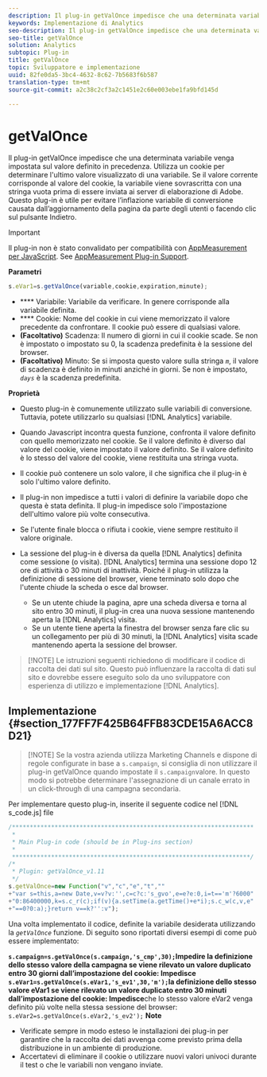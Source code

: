 ```yaml
---
description: Il plug-in getValOnce impedisce che una determinata variabile venga impostata sul valore definito in precedenza. Utilizza un cookie per determinare l'ultimo valore visualizzato di una variabile. Se il valore corrente corrisponde al valore del cookie, la variabile viene sovrascritta con una stringa vuota prima di essere inviata ai server di elaborazione di Adobe. Questo plug-in è utile per evitare l’inflazione variabile di conversione causata dall’aggiornamento della pagina da parte degli utenti o facendo clic sul pulsante Indietro.
keywords: Implementazione di Analytics
seo-description: Il plug-in getValOnce impedisce che una determinata variabile venga impostata sul valore definito in precedenza. Utilizza un cookie per determinare l'ultimo valore visualizzato di una variabile. Se il valore corrente corrisponde al valore del cookie, la variabile viene sovrascritta con una stringa vuota prima di essere inviata ai server di elaborazione di Adobe. Questo plug-in è utile per evitare l’inflazione variabile di conversione causata dall’aggiornamento della pagina da parte degli utenti o facendo clic sul pulsante Indietro.
seo-title: getValOnce
solution: Analytics
subtopic: Plug-in
title: getValOnce
topic: Sviluppatore e implementazione
uuid: 82fe0da5-3bc4-4632-8c62-7b5683f6b587
translation-type: tm+mt
source-git-commit: a2c38c2cf3a2c1451e2c60e003ebe1fa9bfd145d

---
```



# getValOnce

Il plug-in getValOnce impedisce che una determinata variabile venga impostata sul valore definito in precedenza. Utilizza un cookie per determinare l'ultimo valore visualizzato di una variabile. Se il valore corrente corrisponde al valore del cookie, la variabile viene sovrascritta con una stringa vuota prima di essere inviata ai server di elaborazione di Adobe. Questo plug-in è utile per evitare l’inflazione variabile di conversione causata dall’aggiornamento della pagina da parte degli utenti o facendo clic sul pulsante Indietro.

>[!IMPORTANT]
>
>Il plug-in non è stato convalidato per compatibilità con [AppMeasurement per JavaScript](../../../implement/js-implementation/c-appmeasurement-js/appmeasure-mjs.md#concept_F3957D7093A94216BD79F35CFC1557E8). See [AppMeasurement Plug-in Support](../../../implement/js-implementation/c-appmeasurement-js/plugins-support.md#concept_E31A189BC8A547738666EB5E00D2252A).

**Parametri**

```js
s.eVar1=s.getValOnce(variable,cookie,expiration,minute);
```

* **** Variabile: Variabile da verificare. In genere corrisponde alla variabile definita.
* **** Cookie: Nome del cookie in cui viene memorizzato il valore precedente da confrontare. Il cookie può essere di qualsiasi valore.
* **(Facoltativo)** Scadenza: Il numero di giorni in cui il cookie scade. Se non è impostato o impostato su 0, la scadenza predefinita è la sessione del browser.
* **(Facoltativo)** Minuto: Se si imposta questo valore sulla stringa *`m`*, il valore di scadenza è definito in minuti anziché in giorni. Se non è impostato, *`days`* è la scadenza predefinita.

**Proprietà**

* Questo plug-in è comunemente utilizzato sulle variabili di conversione. Tuttavia, potete utilizzarlo su qualsiasi [!DNL Analytics] variabile.
* Quando Javascript incontra questa funzione, confronta il valore definito con quello memorizzato nel cookie. Se il valore definito è diverso dal valore del cookie, viene impostato il valore definito. Se il valore definito è lo stesso del valore del cookie, viene restituita una stringa vuota.
* Il cookie può contenere un solo valore, il che significa che il plug-in è solo l'ultimo valore definito.
* Il plug-in non impedisce a tutti i valori di definire la variabile dopo che questa è stata definita. Il plug-in impedisce solo l'impostazione dell'ultimo valore più volte consecutiva.
* Se l'utente finale blocca o rifiuta i cookie, viene sempre restituito il valore originale.
* La sessione del plug-in è diversa da quella [!DNL Analytics] definita come sessione (o visita). [!DNL Analytics] termina una sessione dopo 12 ore di attività o 30 minuti di inattività. Poiché il plug-in utilizza la definizione di sessione del browser, viene terminato solo dopo che l'utente chiude la scheda o esce dal browser.

   * Se un utente chiude la pagina, apre una scheda diversa e torna al sito entro 30 minuti, il plug-in crea una nuova sessione mantenendo aperta la [!DNL Analytics] visita.
   * Se un utente tiene aperta la finestra del browser senza fare clic su un collegamento per più di 30 minuti, la [!DNL Analytics] visita scade mantenendo aperta la sessione del browser.

> [!NOTE] Le istruzioni seguenti richiedono di modificare il codice di raccolta dei dati sul sito. Questo può influenzare la raccolta di dati sul sito e dovrebbe essere eseguito solo da uno sviluppatore con esperienza di utilizzo e implementazione [!DNL Analytics].

## Implementazione {#section_177FF7F425B64FFB83CDE15A6ACC8D21}

> [!NOTE] Se la vostra azienda utilizza Marketing Channels e dispone di regole configurate in base a `s.campaign`, si consiglia di non utilizzare il plug-in getValOnce quando impostate il `s.campaign`valore. In questo modo si potrebbe determinare l'assegnazione di un canale errato in un click-through di una campagna secondaria.

Per implementare questo plug-in, inserite il seguente codice nel [!DNL s_code.js] file

```js
/******************************************************************** 
 * 
 * Main Plug-in code (should be in Plug-ins section) 
 * 
 *******************************************************************/ 
/* 
 * Plugin: getValOnce_v1.11 
 */ 
s.getValOnce=new Function("v","c","e","t","" 
+"var s=this,a=new Date,v=v?v:'',c=c?c:'s_gvo',e=e?e:0,i=t=='m'?6000" 
+"0:86400000,k=s.c_r(c);if(v){a.setTime(a.getTime()+e*i);s.c_w(c,v,e" 
+"==0?0:a);}return v==k?'':v");
```

Una volta implementato il codice, definite la variabile desiderata utilizzando la *`getValOnce`* funzione. Di seguito sono riportati diversi esempi di come può essere implementato:

****`s.campaign=s.getValOnce(s.campaign,'s_cmp',30);`**Impedire la definizione dello stesso valore della campagna se viene rilevato un valore duplicato entro 30 giorni dall’impostazione del cookie:
Impedisce** `s.eVar1=s.getValOnce(s.eVar1,'s_ev1',30,'m');`la definizione dello stesso valore eVar1 se viene rilevato un valore duplicato entro 30 minuti dall’impostazione del cookie:
Impedisce****che lo stesso valore eVar2 venga definito più volte nella stessa sessione del browser:
`s.eVar2=s.getValOnce(s.eVar2,'s_ev2');` **Note**

* Verificate sempre in modo esteso le installazioni dei plug-in per garantire che la raccolta dei dati avvenga come previsto prima della distribuzione in un ambiente di produzione.
* Accertatevi di eliminare il cookie o utilizzare nuovi valori univoci durante il test o che le variabili non vengano inviate.

